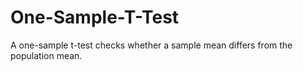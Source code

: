 # One-Sample-T-Test
A one-sample t-test checks whether a sample mean differs from the population mean.
